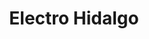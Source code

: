 ---
title: "Electro Hidalgo"
url: /ciudad-autonoma-de-buenos-aires/electro-hidalgo/
shop: eléctrico
---